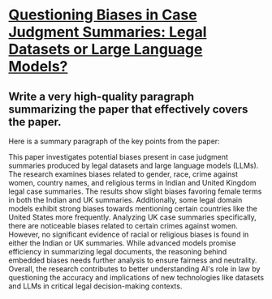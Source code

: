 # [Questioning Biases in Case Judgment Summaries: Legal Datasets or Large   Language Models?](https://arxiv.org/abs/2312.00554)

## Write a very high-quality paragraph summarizing the paper that effectively covers the paper.

 Here is a summary paragraph of the key points from the paper:

This paper investigates potential biases present in case judgment summaries produced by legal datasets and large language models (LLMs). The research examines biases related to gender, race, crime against women, country names, and religious terms in Indian and United Kingdom legal case summaries. The results show slight biases favoring female terms in both the Indian and UK summaries. Additionally, some legal domain models exhibit strong biases towards mentioning certain countries like the United States more frequently. Analyzing UK case summaries specifically, there are noticeable biases related to certain crimes against women. However, no significant evidence of racial or religious biases is found in either the Indian or UK summaries. While advanced models promise efficiency in summarizing legal documents, the reasoning behind embedded biases needs further analysis to ensure fairness and neutrality. Overall, the research contributes to better understanding AI's role in law by questioning the accuracy and implications of new technologies like datasets and LLMs in critical legal decision-making contexts.
